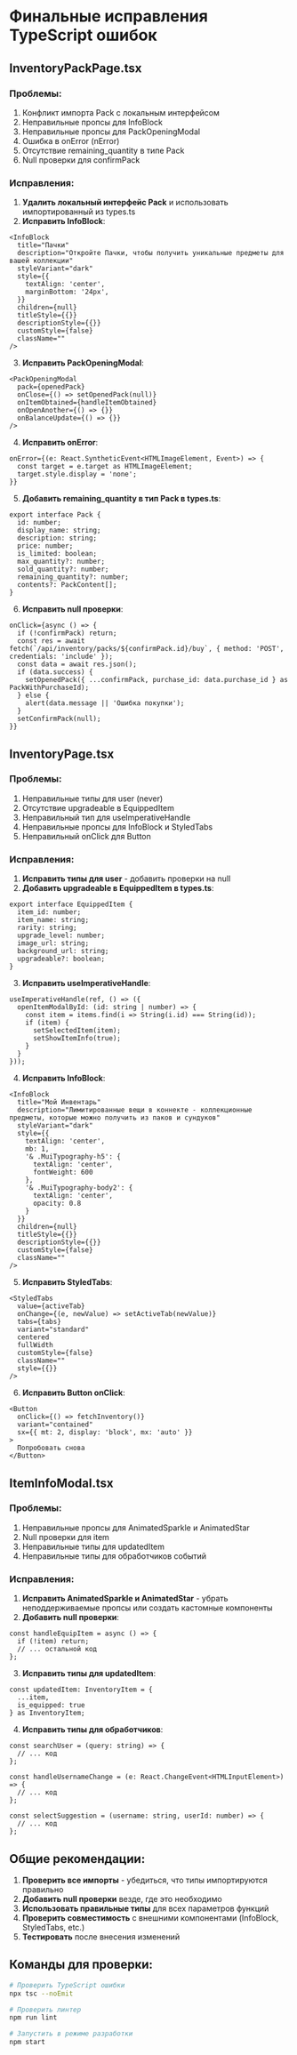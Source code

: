 # Финальные исправления TypeScript ошибок

## InventoryPackPage.tsx

### Проблемы:
1. Конфликт импорта Pack с локальным интерфейсом
2. Неправильные пропсы для InfoBlock
3. Неправильные пропсы для PackOpeningModal
4. Ошибка в onError (nError)
5. Отсутствие remaining_quantity в типе Pack
6. Null проверки для confirmPack

### Исправления:

1. **Удалить локальный интерфейс Pack** и использовать импортированный из types.ts
2. **Исправить InfoBlock**:
```tsx
<InfoBlock
  title="Пачки"
  description="Откройте Пачки, чтобы получить уникальные предметы для вашей коллекции"
  styleVariant="dark"
  style={{ 
    textAlign: 'center',
    marginBottom: '24px',
  }}
  children={null}
  titleStyle={{}}
  descriptionStyle={{}}
  customStyle={false}
  className=""
/>
```

3. **Исправить PackOpeningModal**:
```tsx
<PackOpeningModal
  pack={openedPack}
  onClose={() => setOpenedPack(null)}
  onItemObtained={handleItemObtained}
  onOpenAnother={() => {}}
  onBalanceUpdate={() => {}}
/>
```

4. **Исправить onError**:
```tsx
onError={(e: React.SyntheticEvent<HTMLImageElement, Event>) => {
  const target = e.target as HTMLImageElement;
  target.style.display = 'none';
}}
```

5. **Добавить remaining_quantity в тип Pack в types.ts**:
```tsx
export interface Pack {
  id: number;
  display_name: string;
  description: string;
  price: number;
  is_limited: boolean;
  max_quantity?: number;
  sold_quantity?: number;
  remaining_quantity?: number;
  contents?: PackContent[];
}
```

6. **Исправить null проверки**:
```tsx
onClick={async () => {
  if (!confirmPack) return;
  const res = await fetch(`/api/inventory/packs/${confirmPack.id}/buy`, { method: 'POST', credentials: 'include' });
  const data = await res.json();
  if (data.success) {
    setOpenedPack({ ...confirmPack, purchase_id: data.purchase_id } as PackWithPurchaseId);
  } else {
    alert(data.message || 'Ошибка покупки');
  }
  setConfirmPack(null);
}}
```

## InventoryPage.tsx

### Проблемы:
1. Неправильные типы для user (never)
2. Отсутствие upgradeable в EquippedItem
3. Неправильный тип для useImperativeHandle
4. Неправильные пропсы для InfoBlock и StyledTabs
5. Неправильный onClick для Button

### Исправления:

1. **Исправить типы для user** - добавить проверки на null
2. **Добавить upgradeable в EquippedItem в types.ts**:
```tsx
export interface EquippedItem {
  item_id: number;
  item_name: string;
  rarity: string;
  upgrade_level: number;
  image_url: string;
  background_url: string;
  upgradeable?: boolean;
}
```

3. **Исправить useImperativeHandle**:
```tsx
useImperativeHandle(ref, () => ({
  openItemModalById: (id: string | number) => {
    const item = items.find(i => String(i.id) === String(id));
    if (item) {
      setSelectedItem(item);
      setShowItemInfo(true);
    }
  }
}));
```

4. **Исправить InfoBlock**:
```tsx
<InfoBlock
  title="Мой Инвентарь"
  description="Лимитированные вещи в коннекте - коллекционные предметы, которые можно получить из паков и сундуков"
  styleVariant="dark"
  style={{ 
    textAlign: 'center',
    mb: 1,
    '& .MuiTypography-h5': {
      textAlign: 'center',
      fontWeight: 600
    },
    '& .MuiTypography-body2': {
      textAlign: 'center',
      opacity: 0.8
    }
  }}
  children={null}
  titleStyle={{}}
  descriptionStyle={{}}
  customStyle={false}
  className=""
/>
```

5. **Исправить StyledTabs**:
```tsx
<StyledTabs
  value={activeTab}
  onChange={(e, newValue) => setActiveTab(newValue)}
  tabs={tabs}
  variant="standard"
  centered
  fullWidth
  customStyle={false}
  className=""
  style={{}}
/>
```

6. **Исправить Button onClick**:
```tsx
<Button 
  onClick={() => fetchInventory()} 
  variant="contained" 
  sx={{ mt: 2, display: 'block', mx: 'auto' }}
>
  Попробовать снова
</Button>
```

## ItemInfoModal.tsx

### Проблемы:
1. Неправильные пропсы для AnimatedSparkle и AnimatedStar
2. Null проверки для item
3. Неправильные типы для updatedItem
4. Неправильные типы для обработчиков событий

### Исправления:

1. **Исправить AnimatedSparkle и AnimatedStar** - убрать неподдерживаемые пропсы или создать кастомные компоненты
2. **Добавить null проверки**:
```tsx
const handleEquipItem = async () => {
  if (!item) return;
  // ... остальной код
};
```

3. **Исправить типы для updatedItem**:
```tsx
const updatedItem: InventoryItem = {
  ...item,
  is_equipped: true
} as InventoryItem;
```

4. **Исправить типы для обработчиков**:
```tsx
const searchUser = (query: string) => {
  // ... код
};

const handleUsernameChange = (e: React.ChangeEvent<HTMLInputElement>) => {
  // ... код
};

const selectSuggestion = (username: string, userId: number) => {
  // ... код
};
```

## Общие рекомендации:

1. **Проверить все импорты** - убедиться, что типы импортируются правильно
2. **Добавить null проверки** везде, где это необходимо
3. **Использовать правильные типы** для всех параметров функций
4. **Проверить совместимость** с внешними компонентами (InfoBlock, StyledTabs, etc.)
5. **Тестировать** после внесения изменений

## Команды для проверки:

```bash
# Проверить TypeScript ошибки
npx tsc --noEmit

# Проверить линтер
npm run lint

# Запустить в режиме разработки
npm start
``` 